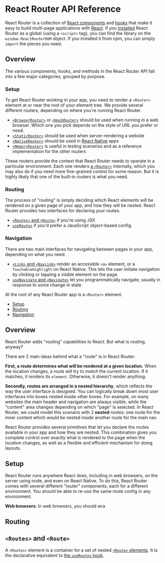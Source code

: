 <a name="top"></a>

# React Router API Reference

React Router is a collection of [React components](https://reactjs.org/docs/components-and-props.html) and [hooks](#https://reactjs.org/docs/hooks-intro.html) that make it easy to build multi-page applications with [React](https://reactjs.org). If you [installed](./installation) React Router as a global (using a `<script>` tag), you can find the library on the `window.ReactRouterDOM` object. If you installed it from npm, you can simply `import` the pieces you need.

<a name="overview"></a>

## Overview

The various components, hooks, and methods in the React Router API fall into a few major categories, grouped by purpose.

<a name="setup"></a>

### Setup

To get React Router working in your app, you need to render a `<Router>` element at or near the root of your element tree. We provide several different routers, depending on where you're running React Router.

- [`<BrowserRouter>`](#browserrouter) or [`<HashRouter>`](#hashrouter) should be used when running in a web browser. Which one you pick depends on the style of URL you prefer or need.
- [`<StaticRouter>`](#staticrouter) should be used when server-rendering a website
- [`<NativeRouter>`](#nativerouter) should be used in [React Native](https://reactnative.dev/) apps
- [`<MemoryRouter>`](#memoryrouter) is useful in testing scenarios and as a reference implementation for the other routers

These routers provide the context that React Router needs to operate in a particular environment. Each one renders [a `<Router>`](#router) internally, which you may also do if you need more fine-grained control for some reason. But it is highly likely that one of the built-in routers is what you need.

<a name="routing"></a>

### Routing

The process of "routing" is simply deciding which React elements will be rendered on a given page of your app, and how they will be nested. React Router provides two interfaces for declaring your routes.

- [`<Routes>` and `<Route>`](#routes-and-route) if you're using JSX
- [`useRoutes`](#useroutes) if you'd prefer a JavaScript object-based config

<a name="navigation"></a>

### Navigation

There are two main interfaces for navigating between pages in your app, depending on what you need.

- [`<Link>` and `<NavLink>`](#link-and-navlink) render an accessible `<a>` element, or a `TouchableHighlight` on React Native. This lets the user initiate navigation by clicking or tapping a visible element on the page.
- [`useNavigate` and `<Navigate>`](#usenavigate-and-navigate) let you programmatically navigate, usually in response to some change in state

At the root of any React Router app is a `<Router>` element.

- [Setup](#setup)
- [Routing](#routing)
- [Navigation](#navigation)

<a name="overview"></a>

## Overview

React Router adds "routing" capabilities to React. But what is routing, anyway?

There are 2 main ideas behind what a "route" is in React Router:

**First, a route determines what will be rendered at a given location.** When the location changes, a route will try to *match* the current location. If it matches, it renders its `element`. Otherwise, it doesn't render anything.

**Secondly, routes are arranged in a nested hierarchy**, which reflects the way the user interface is designed. You can logically break down most user interfaces into boxes nested inside other boxes. For example, on many websites the main header and navigation are always visible, while the "content" area changes depending on which "page" is selected. In React Router, we could model this scenario with 2 **nested** routes: one route for the inner content which would be nested inside another route for the main nav.

React Router provides several primitives that let you declare the routes available in your app and how they are nested. This combination gives you complete control over exactly what is rendered to the page when the location changes, as well as a flexible and efficient mechanism for doing layouts.

<a name="setup"></a>

## Setup

React Router runs anywhere React does, including in web browsers, on the server using node, and even on React Native. To do this, React Router comes with several different "router" components, each for a different environment. You should be able to re-use the same route config in any environment.

**Web browsers**: In web browsers, you should wra

<a name="routing"></a>

## Routing



<a name="routes"></a>

## `<Routes>` and `<Route>`

A `<Routes>` element is a container for a set of nested [`<Route>` elements](#route). It is the declarative equivalent to [the `useRoutes` hook](#useroutes).